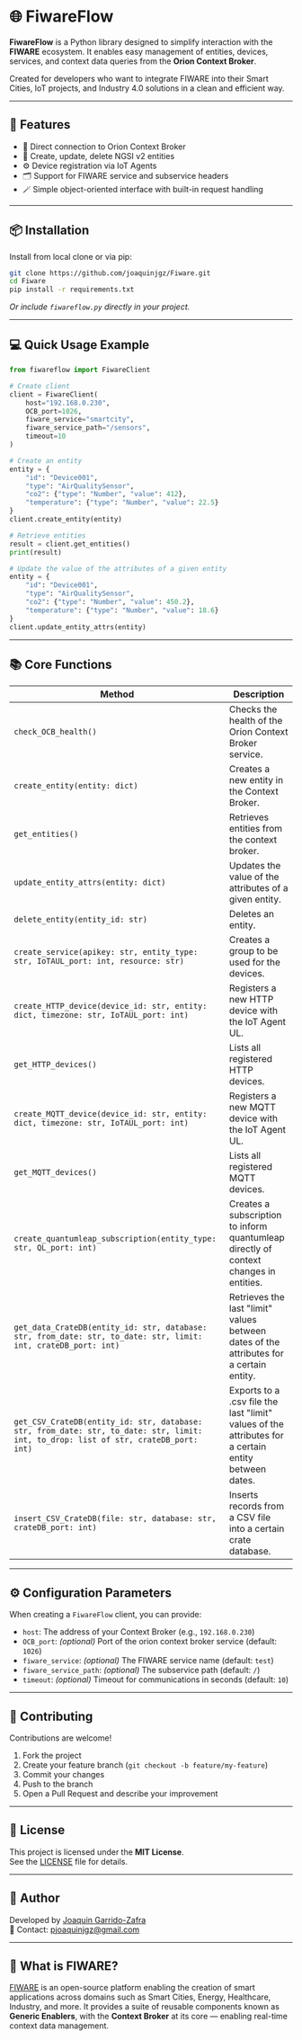 
# 🌐 FiwareFlow

**FiwareFlow** is a Python library designed to simplify interaction with the **FIWARE** ecosystem. It enables easy management of entities, devices, services, and context data queries from the **Orion Context Broker**.

Created for developers who want to integrate FIWARE into their Smart Cities, IoT projects, and Industry 4.0 solutions in a clean and efficient way.

---

## 🚀 Features

- 📡 Direct connection to Orion Context Broker
- 🧱 Create, update, delete NGSI v2 entities
- ⚙️ Device registration via IoT Agents
- 🗂️ Support for FIWARE service and subservice headers
- 🪄 Simple object-oriented interface with built-in request handling

---

## 📦 Installation

Install from local clone or via pip:

```bash
git clone https://github.com/joaquinjgz/Fiware.git
cd Fiware
pip install -r requirements.txt
```

*Or include `fiwareflow.py` directly in your project.*

---

## 💻 Quick Usage Example

```python
from fiwareflow import FiwareClient

# Create client
client = FiwareClient(
    host="192.168.0.230",
    OCB_port=1026,
    fiware_service="smartcity",
    fiware_service_path="/sensors",
    timeout=10
)

# Create an entity
entity = {
    "id": "Device001",
    "type": "AirQualitySensor",
    "co2": {"type": "Number", "value": 412},
    "temperature": {"type": "Number", "value": 22.5}
}
client.create_entity(entity)

# Retrieve entities
result = client.get_entities()
print(result)

# Update the value of the attributes of a given entity
entity = {
    "id": "Device001",
    "type": "AirQualitySensor",
    "co2": {"type": "Number", "value": 450.2},
    "temperature": {"type": "Number", "value": 18.6}
}
client.update_entity_attrs(entity)
```

---

## 📚 Core Functions

| Method | Description |
|--------|-------------|
| `check_OCB_health()` | Checks the health of the Orion Context Broker service. |
| `create_entity(entity: dict)` | Creates a new entity in the Context Broker. |
| `get_entities()` | Retrieves entities from the context broker. |
| `update_entity_attrs(entity: dict)` | Updates the value of the attributes of a given entity. |
| `delete_entity(entity_id: str)` | Deletes an entity. |
| `create_service(apikey: str, entity_type: str, IoTAUL_port: int, resource: str)` | Creates a group to be used for the devices. |
| `create_HTTP_device(device_id: str, entity: dict, timezone: str, IoTAUL_port: int)` | Registers a new HTTP device with the IoT Agent UL. |
| `get_HTTP_devices()` | Lists all registered HTTP devices. |
| `create_MQTT_device(device_id: str, entity: dict, timezone: str, IoTAUL_port: int)` | Registers a new MQTT device with the IoT Agent UL. |
| `get_MQTT_devices()` | Lists all registered MQTT devices. |
| `create_quantumleap_subscription(entity_type: str, QL_port: int)` | Creates a subscription to inform quantumleap directly of context changes in entities. |
| `get_data_CrateDB(entity_id: str, database: str, from_date: str, to_date: str, limit: int, crateDB_port: int)` | Retrieves the last "limit" values between dates of the attributes for a certain entity. |
| `get_CSV_CrateDB(entity_id: str, database: str, from_date: str, to_date: str, limit: int, to_drop: list of str, crateDB_port: int)` | Exports to a .csv file the last "limit" values of the attributes for a certain entity between dates. |
| `insert_CSV_CrateDB(file: str, database: str, crateDB_port: int)` | Inserts records from a CSV file into a certain crate database. |
---

## ⚙️ Configuration Parameters

When creating a `FiwareFlow` client, you can provide:

- `host`: The address of your Context Broker (e.g., `192.168.0.230`)
- `OCB_port`: *(optional)* Port of the orion context broker service (default: `1026`)
- `fiware_service`: *(optional)* The FIWARE service name (default: `test`)
- `fiware_service_path`: *(optional)* The subservice path (default: `/`)
- `timeout`: *(optional)* Timeout for communications in seconds (default: `10`)

---

## 🤝 Contributing

Contributions are welcome!

1. Fork the project
2. Create your feature branch (`git checkout -b feature/my-feature`)
3. Commit your changes
4. Push to the branch
5. Open a Pull Request and describe your improvement

---

## 📝 License

This project is licensed under the **MIT License**.  
See the [LICENSE](LICENSE) file for details.

---

## 👤 Author

Developed by [Joaquin Garrido-Zafra](https://github.com/joaquinjgz)  
📧 Contact: [pjoaquinjgz@gmail.com](mailto:pjoaquinjgz@gmail.com)

---

## 🧠 What is FIWARE?

[FIWARE](https://www.fiware.org/) is an open-source platform enabling the creation of smart applications across domains such as Smart Cities, Energy, Healthcare, Industry, and more. It provides a suite of reusable components known as **Generic Enablers**, with the **Context Broker** at its core — enabling real-time context data management.
